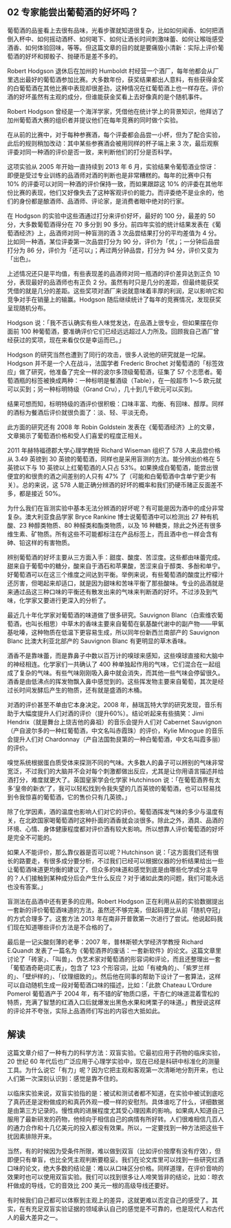 ## 02 专家能尝出葡萄酒的好坏吗？

葡萄酒的品鉴看上去很有品味，光看步骤就知道很复杂，比如如何闻香、如何把酒倒入杯中、如何摇动酒杯、如何喝下、如何让酒长时间刺激味蕾、如何让喉咙感受酒香、如何体验回味，等等。但这篇文章的目的就是要痛毁小清新：实际上评价葡萄酒的好坏和掷骰子、抛硬币是差不多的。

Robert Hodgson 退休后在加州的 Humboldt 村经营一个酒厂，每年他都会从厂里选出最好的葡萄酒参加比赛。大多数年份，获奖结果都出人意料，有些获得金奖的白葡萄酒在其他比赛中表现却很差劲，这种情况在红葡萄酒上也一样存在。评价酒的好坏虽然有主观的成分，但谁能获金奖看上去好像真的是个随机事件。

Robert Hodgson 曾经是一个海洋学家，凭借他在统计学上的背景知识，他拜访了加州葡萄酒大赛的组织者并提议他们在每年竞赛的同时做个实验。

在从前的比赛中，对于每种参赛酒，每个评委都会品尝一小杯，但为了配合实验，此后的规则稍加改动：其中某些参赛酒会被用同样的杯子端上来 3 次，最后观察评委对同一种酒的评价是否一致，来判断他们的打分是否科学。

这项实验从 2005 年开始一直持续到 2013 年 6 月，实验结果令葡萄酒业惊讶：即便是受过专业训练的品酒师对酒的判断也是非常糟糕的。每年的比赛中只有 10% 的评委可以对同一种酒的评价保持一致，而如果跟踪这 10% 的评委在其他年份比赛的表现，他们又好像失去了这种客观评价的能力。而评委绝不是业余的，他们的身份都是酿酒师、品酒师、评论家，是消费者眼中绝对的行家。

在 Hodgson 的实验中这些酒通过打分来评价好坏，最好的 100 分，最差的 50 分，大多数葡萄酒得分在 70 多分到 90 多分。前四年实验的统计结果发表在《葡萄酒经济》上，品酒师对同一种盲测的酒 3 次品尝结果打分的平均差值为 4 分。比如同一种酒，某位评委第一次品尝打分为 90 分，评价为「优」；一分钟后品尝打分为 86 分，评价为「还可以」；再过两分钟品尝，打分为 94 分，评价又变为「出色」。

上述情况还只是平均值，有些表现差的品酒师对同一瓶酒的评价差异达到正负 10 分，表现最好的品酒师也有正负 2 分。虽然有时只是几分的差距，但最终能获奖凭借的就是几分的差距。这些奖项对酒厂来说就意味着丰厚的利润，足以影响它和竞争对手在销量上的输赢。Hodgson 随后继续统计了每年的竞赛情况，发现获奖呈现随机分布。

Hodgson 说：「我不否认确实有些人味觉发达，在品酒上很专业，但如果摆在你面前 100 种葡萄酒，要准确评价它们已经远远超过人力所及。回顾我自己酒厂曾经获过的奖项，现在来看仅仅是幸运而已。」

Hodgson 的研究当然也遭到了同行的攻击，很多人说他的研究就是一坨屎。Hodgson 并不是一个人在战斗，法国学者 Frederic Brochet 对葡萄酒的「标签效应」做了研究，他准备了完全一样的波尔多顶级葡萄酒，征集了 57 个志愿者。葡萄酒瓶的标签被换成两种：一种标明是餐酒级（Table），在一般超市 1～5 欧元就可以买到；另一种标明特级（Grand Cru），几十到几千欧元可以买到。

结果可想而知，标明特级的酒评价很积极：口味丰富、均衡、有回味、醇厚。同样的酒标为餐酒后评价就很负面了：淡、轻、平淡无奇。

此方面的研究还有 2008 年 Robin Goldstein 发表在《葡萄酒经济》上的文章，文章揭示了葡萄酒价格和受人们喜爱的程度正相关。

2011 年赫特福德郡大学心理学教授 Richard Wiseman 组织了 578 人来品尝价格从 3.49 英镑到 30 英镑的葡萄酒，同样也是采用盲测的方法。能分辨出价格在 5 英镑以下与 10 英镑以上红葡萄酒的人只占 53%。如果换成白葡萄酒，能尝出很便宜的和很贵的酒之间差别的人只有 47% 了（可能和白葡萄酒中含单宁更少有关）。总的来说，这 578 人能正确分辨酒的好坏的概率和我们扔硬币赌正反面差不多，都是接近 50%。

为什么我们在盲测实验中基本无法分辨酒的好坏呢？有可能是因为酒中的成分非常复杂。澳大利亚食品学家 Bryce Rankine 博士说葡萄酒中可以检测出 27 种有机酸、23 种醇类物质、80 种醛类和酯类物质，以及 16 种糖类，除此之外还有很多维生素、矿物质。所有这些不可能都标注在产品标签上，而且酒中也一样会含有砷、铅这样的有害物质。

辨别葡萄酒的好坏主要从三方面入手：甜度、酸度、苦涩度。这些都由味蕾完成。甜来自于葡萄中的糖分，酸来自于酒石和苹果酸，苦涩来自于醇类、多酚和单宁。好葡萄酒可以在这三个维度之间达到平衡。举例来说，有些葡萄酒的酸度比柠檬汁还厉害，但喝起来却适口，就是因为甜味和苦味平衡了那些酸味。专业的品酒就是来通过品这三种口味的平衡还有散发出来的气味来判断酒的好坏。不过涉及到气味，化学家又要进行更深入的分析了。

最近几十年化学家对葡萄酒的味道做了很多研究。Sauvignon Blanc（白索维农葡萄酒，也叫长相思）中草木的香味主要来自葡萄在氨基酸代谢中的副产物——甲氧基吡嗪，这种物质在低温下更容易生成，所以同年份新西兰南部产的 Sauvignon Blanc 比澳大利亚北部产的 Sauvignon Blanc 有更明显的草木香味。

酒香不是靠味蕾，而是靠鼻子中数以百万计的嗅球来感知，这些嗅球直接和大脑中的神经相连。化学家们一共确认了 400 种单独起作用的气味，它们混合在一起组成了复杂的气味。有些气味刚刚吸入鼻中就会消失，而其他一些气味会停留很久。酒香是由低沸点的挥发物飘入鼻中感觉到的。这些挥发物主要来自葡萄，其次是经过长时间发酵后产生的物质，还有就是盛酒的木桶。

对酒的评价甚至不单由它本身决定。2008 年，赫瑞瓦特大学的研究发现，音乐有助于大幅度提升人们对酒的评价（提升60%）。结论听起来有些搞笑：Jimi Hendrix（就是舞台上烧吉他的鼻祖）的音乐会提升人们对 Cabernet Sauvignon（产自波尔多的一种红葡萄酒，中文名叫赤霞珠）的评价，Kylie Minogue 的音乐会提升人们对 Chardonnay（产自法国勃艮第的一种白葡萄酒，中文名叫霞多丽）的评价。

嗅觉系统根据蛋白质受体来探测不同的气味。大多数人的鼻子可以辨别的气味非常宽泛，不过我们的大脑并不会对每个刺激都做出反应，尤其是让你用语言描述并给酒打分，难度就更大了。英国皇家学会化学家 Hutchinson 说：「在葡萄酒界有太多‘皇帝的新衣’了，我可以轻松找到令我失望的几百英镑的葡萄酒，也可以轻易找到令我惊喜的葡萄酒，它的售价只有几英镑。」

除了化学因素，酒的温度也影响人们对它的评价。葡萄酒挥发气味的多少与温度有关，在北欧国家喝葡萄酒时这种扑面的酒香就会淡很多。除此之外，酒具、品酒的环境、心情、身体健康程度都对评价酒有较大影响。所以想靠人评价葡萄酒的好坏是完全不可能的。

如果人不能评价，那么靠仪器是否可以呢？Hutchinson 说：「这方面我们还有很长的路要走，有很多成分要分析，不过我们已经可以根据仪器的分析结果给出一些让葡萄酒味道更均衡的建议了，但众多的味道和感觉到底是由哪些化学成分主导的？人们接触到某种成分后会产生什么反应？对于诸如此类的问题，我们可能永远也没有答案。」

盲测法在品酒中还有更多的应用。Robert Hodgson 正在利用从前的实验数据提出一套新的评价葡萄酒味道的方法，虽然还不够完美，但起码要比从前「随机夺冠」的方式合理多了。这套方法 2013 年在南非开普敦第一次进行了尝试。他说起码我们现在知道哪些评价方法是不合格的了。

最后是一记尖酸刻薄的老拳：2007 年，普林斯顿大学经济学教授 Richard E.Quandt 发表了一篇名为《葡萄酒界的废话：一套新软件》的论文。这篇文章里讨论了「砖家」、「叫兽」、伪艺术家对葡萄酒的形容词和评论，而且还整理出一套「葡萄酒奇葩词汇表」，包含了 123 个形容词，比如「有棱角的」、「紫罗兰样的」、「壁炉样的」、「纹理细致的」。然后他在同事的帮助下设计了一套算法，这样可以自动随机生成一段对葡萄酒口味的描述，比如：「此款 Chateau L’Ordure Pomerol 葡萄酒产于 2004 年，有不错的矿物质口感，干杏仁的味道混着雪松的特质，充满了智慧的红酒入口后就爆发出黑色水果和烤栗子的味道。」教授说这样的评论并不夸张，实际上品酒师们写出的内容也大抵如此。

## 解读

这篇文章介绍了一种有力的科学方法：双盲实验。它最初应用于药物的临床实验，20 世纪 60 年代后也广泛应用于心理学实验中，现在已经是科研中标准化的测量工具。为什么说它「有力」呢？因为它把主观和客观第一次清晰地分割开来，也让人们第一次深刻认识到：感觉是靠不住的。

以临床实验来说，双盲实验指的是：被试和测试者都不知道，在实验中被试到底吃了真药还是淀粉做成的和真药外观一模一样的安慰剂。具体谁吃了什么，详细数据是由第三方记录的。慢性病的进展程度尤其受心理因素的影响。如果病人知道自己服用了最新研发的药物，他倾向于相信自己的病情有所好转。人们很难相信几百人的通力合作和十几亿美元的投入都没有效果。所以，一定要找到一种方法把这些干扰因素排除开来。

当然，有的时候因为受条件所限，难以做到双盲（比如评价按摩有没有疗效），但即便只有单盲，也比全凭主观判断要稳妥。我们在论文库里可以找到一些研究红酒口味的论文，绝大多数的结论是：难以从口味区分价格。同样道理，在评价音响的效果时也可以使用双盲实验。我们可以找到很多让人啼笑皆非的结论，比如：晾衣杆做成的导线，它的音效比 200 美元一根的高级导线还要好。

有时候我们自己都可以体察到主观上的差异，这就更难以否定自己的感受了。其实，在有充足双盲实验证据的领域承认自己的感觉是不可靠的，也是现代人和古代人的最大差异之一。

